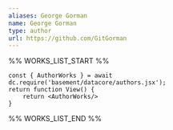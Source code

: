 ```yaml
---
aliases: George Gorman
name: George Gorman
type: author
url: https://github.com/GitGorman
---
```



%% WORKS_LIST_START %%

```datacorejsx
const { AuthorWorks } = await dc.require('basement/datacore/authors.jsx');
return function View() {
    return <AuthorWorks/>
}
```
%% WORKS_LIST_END %%